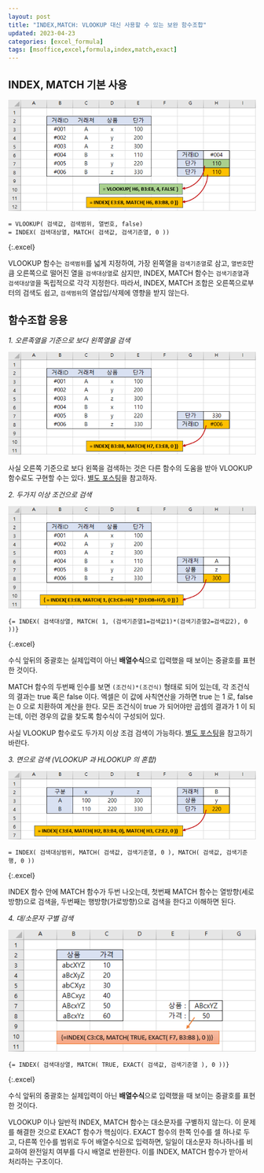 ```yaml
---
layout: post
title: "INDEX,MATCH: VLOOKUP 대신 사용할 수 있는 보완 함수조합"
updated: 2023-04-23
categories: [excel_formula]
tags: [msoffice,excel,formula,index,match,exact]
---
```


## INDEX, MATCH 기본 사용

![그림01](/img/msoffice/formula/formula-1811-01.png)

```excel
= VLOOKUP( 검색값, 검색범위, 열번호, false)
= INDEX( 검색대상열, MATCH( 검색값, 검색기준열, 0 ))
```
{:.excel}

VLOOKUP 함수는 `검색범위`를 넓게 지정하여, 가장 왼쪽열을 `검색기준열`로 삼고, `열번호`만큼 오른쪽으로 떨어진 열을 `검색대상열`로 삼지만, INDEX, MATCH 함수는 `검색기준열`과 `검색대상열`을 독립적으로 각각 지정한다. 따라서, INDEX, MATCH 조합은 오른쪽으로부터의 검색도 쉽고, `검색범위`의 열삽입/삭제에 영향을 받지 않는다.

## 함수조합 응용

*1. 오른족열을 기준으로 보다 왼쪽열을 검색*

![그림02](/img/msoffice/formula/formula-1811-02.png)

사실 오른쪽 기준으로 보다 왼쪽을 검색하는 것은 다른 함수의 도움을 받아 VLOOKUP 함수로도 구현할 수는 있다. [별도 포스팅](/post/excel-vlookup-from-right-to-left)을 참고하자.

*2. 두가지 이상 조건으로 검색*

![그림03](/img/msoffice/formula/formula-1811-03.png)

```excel
{= INDEX( 검색대상열, MATCH( 1, (검색기준열1=검색값1)*(검색기준열2=검색값2), 0 ))}
```
{:.excel}

수식 앞뒤의 중괄호는 실제입력이 아닌 **배열수식**으로 입력했을 때 보이는 중괄호를 표현한 것이다.

MATCH 함수의 두번째 인수를 보면 `(조건식)*(조건식)` 형태로 되어 있는데, 각 조건식의 결과는 true 혹은 false 이다. 엑셀은 이 값에 사칙연산을 가하면 true 는 1 로, false 는 0 으로 치환하여 계산을 한다. 모든 조건식이 true 가 되어야만 곱셈의 결과가 1 이 되는데, 이런 경우의 값을 찾도록 함수식이 구성되어 있다.

사실 VLOOKUP 함수로도 두가지 이상 조검 검색이 가능하다. [별도 포스팅](/post/excel-multiple-criteria-vlookup)을 참고하기 바란다.

*3. 면으로 검색 (VLOOKUP 과 HLOOKUP 의 혼합)*

![그림04](/img/msoffice/formula/formula-1811-04.png)

```excel
= INDEX( 검색대상범위, MATCH( 검색값, 검색기준열, 0 ), MATCH( 검색값, 검색기준행, 0 ))
```
{:.excel}

INDEX 함수 안에 MATCH 함수가 두번 나오는데, 첫번째 MATCH 함수는 열방향(세로방향)으로 검색을, 두번째는 행방향(가로방향)으로 검색을 한다고 이해하면 된다.

*4. 대/소문자 구별 검색*

![그림05](/img/msoffice/formula/formula-1811-05.png)

```excel
{= INDEX( 검색대상열, MATCH( TRUE, EXACT( 검색값, 검색기준열 ), 0 ))}
```
{:.excel}

수식 앞뒤의 중괄호는 실제입력이 아닌 **배열수식**으로 입력했을 때 보이는 중괄호를 표현한 것이다.

VLOOKUP 이나 일반적 INDEX, MATCH 함수는 대소문자를 구별하지 않는다. 이 문제를 해결한 것으로 EXACT 함수가 핵심이다. EXACT 함수의 한쪽 인수를 셀 하나로 두고, 다른쪽 인수를 범위로 두어 배열수식으로 입력하면, 일일이 대소문자 하나하나를 비교하여 완전일치 여부를 다시 배열로 반환한다. 이를 INDEX, MATCH 함수가 받아서 처리하는 구조이다.